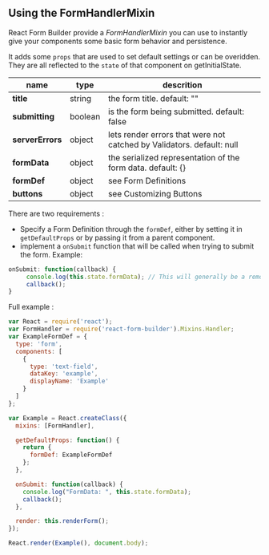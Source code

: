 ## Using the FormHandlerMixin

React Form Builder provide a _FormHandlerMixin_ you can use to instantly give your components some basic form behavior and persistence.

It adds some `props` that are used to set default settings or can be overidden. They are all reflected to the `state` of that component on getInitialState.

name | type | descrition
-----|-----|-----
**title** | string | the form title. default: ""
**submitting** | boolean | is the form being submitted. default: false
**serverErrors** | object | lets render errors that were not catched by Validators. default: null
**formData** | object | the serialized representation of the form data. default: {}
**formDef** | object | see Form Definitions
**buttons** | object | see Customizing Buttons

There are two requirements :
 * Specify a Form Definition through the `formDef`, either by setting it in `getDefaultProps` or by passing it from a parent component.
 * implement a `onSubmit` function that will be called when trying to submit the form. Example:

 ```javascript
onSubmit: function(callback) {
      console.log(this.state.formData); // This will generally be a remote call instead
      callback();
}
```

Full example :

```javascript
var React = require('react');
var FormHandler = require('react-form-builder').Mixins.Handler;
var ExampleFormDef = {
  type: 'form',
  components: [
    {
      type: 'text-field',
      dataKey: 'example',
      displayName: 'Example'
    }
  ]
};

var Example = React.createClass({
  mixins: [FormHandler],

  getDefaultProps: function() {
    return {
      formDef: ExampleFormDef
    };
  },

  onSubmit: function(callback) {
    console.log("FormData: ", this.state.formData);
    callback();
  },

  render: this.renderForm();
});

React.render(Example(), document.body);
```